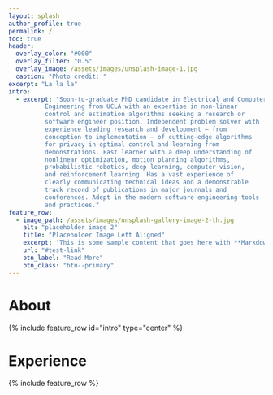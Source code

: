 ```yaml
---
layout: splash
author_profile: true
permalink: /
toc: true
header:
  overlay_color: "#000"
  overlay_filter: "0.5"
  overlay_image: /assets/images/unsplash-image-1.jpg
  caption: "Photo credit: "
excerpt: "La la la"
intro:
  - excerpt: "Soon-to-graduate PhD candidate in Electrical and Computer 
	      Engineering from UCLA with an expertise in non-linear 
	      control and estimation algorithms seeking a research or 
	      software engineer position. Independent problem solver with 
	      experience leading research and development – from 
	      conception to implementation – of cutting-edge algorithms 
	      for privacy in optimal control and learning from 
	      demonstrations. Fast learner with a deep understanding of 
	      nonlinear optimization, motion planning algorithms, 
	      probabilistic robotics, deep learning, computer vision, 
	      and reinforcement learning. Has a vast experience of 
	      clearly communicating technical ideas and a demonstrable 
	      track record of publications in major journals and 
	      conferences. Adept in the modern software engineering tools
	      and practices."
feature_row:
  - image_path: /assets/images/unsplash-gallery-image-2-th.jpg
    alt: "placeholder image 2"
    title: "Placeholder Image Left Aligned"
    excerpt: 'This is some sample content that goes here with **Markdown** formatting. Left aligned with `type="left"`'
    url: "#test-link"
    btn_label: "Read More"
    btn_class: "btn--primary"
---
```


# About

{% include feature_row id="intro" type="center" %}

# Experience

{% include feature_row %}